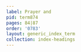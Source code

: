 ```yaml
---
label: Prayer and
pid: term874
pages: 84|87
order: '0783'
layout: generic_index_term
collection: index-headings
---
```

